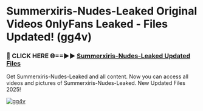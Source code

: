 # Summerxiris-Nudes-Leaked Original Videos 0nlyFans Leaked - Files Updated! (gg4v)

<h3>🔴 CLICK HERE 🌐==►► <a href="https://tinyurl.com/yc6ubb5a" rel="nofollow">Summerxiris-Nudes-Leaked Updated Files</a></h3>

Get Summerxiris-Nudes-Leaked and all content. Now you can access all videos and pictures of Summerxiris-Nudes-Leaked. New Updated Files 2025!

[![gg4v](https://i.imgur.com/7eu0CRL.gif)](https://tinyurl.com/yc6ubb5a)
